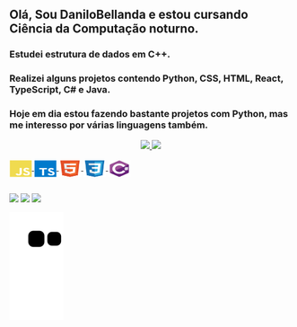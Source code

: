 ## Olá, Sou DaniloBellanda e estou cursando Ciência da Computação noturno.
### Estudei estrutura de dados em C++.
### Realizei alguns projetos contendo Python, CSS, HTML, React, TypeScript, C# e Java.
### Hoje em dia estou fazendo bastante projetos com Python, mas me interesso por várias linguagens também.

<div align="center">
  <a href="https://github.com/DaniloBellanda">
  <img height="180em" src="https://github-readme-stats.vercel.app/api?username=DaniloBellanda&show_icons=true&theme=gruvbox&include_all_commits=true&count_private=true"/>
  <img height="180em" src="https://github-readme-stats.vercel.app/api/top-langs/?username=DaniloBellanda&layout=compact&langs_count=7&theme=gruvbox"/>
</div>
<div style="display: inline_block"><br>
  <img align="center" alt="Danilo-Js" height="30" width="40" src="https://raw.githubusercontent.com/devicons/devicon/master/icons/javascript/javascript-plain.svg">
  <img align="center" alt="Danilo-Ts" height="30" width="40" src="https://raw.githubusercontent.com/devicons/devicon/master/icons/typescript/typescript-plain.svg">
  <img align="center" alt="Danilo-HTML" height="30" width="40" src="https://raw.githubusercontent.com/devicons/devicon/master/icons/html5/html5-original.svg">
  <img align="center" alt="Danilo-CSS" height="30" width="40" src="https://raw.githubusercontent.com/devicons/devicon/master/icons/css3/css3-original.svg">
  <img align="center" alt="Danilo-Csharp" height="30" width="40" src="https://raw.githubusercontent.com/devicons/devicon/master/icons/csharp/csharp-original.svg">

</div>

 ##
 
<div> 

  <a href="https://www.instagram.com/danilobellanda2b/" target="_blank"><img src="https://img.shields.io/badge/-Instagram-%23E4405F?style=for-the-badge&logo=instagram&logoColor=white" target="_blank"></a>
  <a href = "mailto:danilobellanad2b@gmail.com"><img src="https://img.shields.io/badge/-Gmail-%23333?style=for-the-badge&logo=gmail&logoColor=white" target="_blank"></a>
  <a href="https://www.linkedin.com/in/danilo-b-817473227/" target="_blank"><img src="https://img.shields.io/badge/-LinkedIn-%230077B5?style=for-the-badge&logo=linkedin&logoColor=white" target="_blank"></a> 
 
  ![Snake animation](https://github.com/DaniloBellanda/DaniloBellanda/blob/output/github-contribution-grid-snake.svg)
 
</div>
